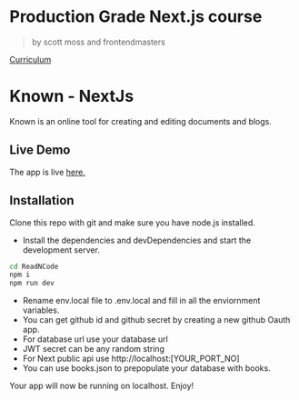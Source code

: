 # Production Grade Next.js course

> by scott moss and frontendmasters

[Curriculum](https://production-grade-nextjs.vercel.app)

# Known - NextJs

Known is an online tool for creating and editing documents and blogs.

## Live Demo

The app is live [here.](https://known-beta.vercel.app/)

## Installation

Clone this repo with git and make sure you have node.js installed.

- Install the dependencies and devDependencies and start the development server.

```sh
cd ReadNCode
npm i
npm run dev
```

- Rename env.local file to .env.local and fill in all the enviornment variables.
- You can get github id and github secret by creating a new github Oauth app.
- For database url use your database url
- JWT secret can be any random string
- For Next public api use http://localhost:[YOUR_PORT_NO]
- You can use books.json to prepopulate your database with books.

Your app will now be running on localhost. Enjoy!
